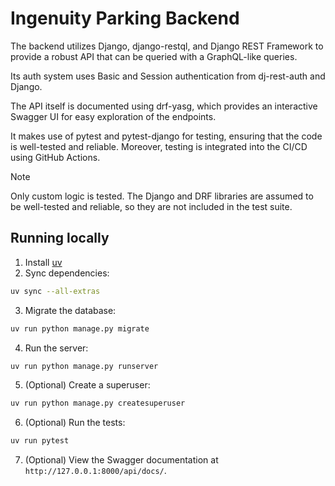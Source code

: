 # Ingenuity Parking Backend

The backend utilizes Django, django-restql, and Django REST Framework to
provide a robust API that can be queried with a GraphQL-like queries.

Its auth system uses Basic and Session authentication from dj-rest-auth and
Django.

The API itself is documented using drf-yasg, which provides an interactive
Swagger UI for easy exploration of the endpoints.

It makes use of pytest and pytest-django for testing, ensuring that the code is
well-tested and reliable. Moreover, testing is integrated into the CI/CD using
GitHub Actions.

> [!NOTE]
> Only custom logic is tested. The Django and DRF libraries are assumed to be
> well-tested and reliable, so they are not included in the test suite.

## Running locally

1. Install [uv](https://github.com/astral-sh/uv?tab=readme-ov-file#installation)
2. Sync dependencies:

```bash
uv sync --all-extras
```

3. Migrate the database:

```bash
uv run python manage.py migrate
```

4. Run the server:

```bash
uv run python manage.py runserver
```

5. (Optional) Create a superuser:

```bash
uv run python manage.py createsuperuser
```

6. (Optional) Run the tests:

```bash
uv run pytest
```

7. (Optional) View the Swagger documentation at
   `http://127.0.0.1:8000/api/docs/`.

